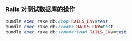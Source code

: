 ### Rails 对测试数据库的操作

```ruby
bundle exec rake db:drop RAILS_ENV=test
bundle exec rake db:create RAILS_ENV=test
bundle exec rake db:schema:load RAILS_ENV=test
```

